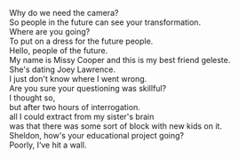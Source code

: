


Why do we need the camera?     
So people in the future can see your transformation.    
Where are you going?    
To put on a dress for the future people.    
Hello, people of the future.    
My name is Missy Cooper and this is my best friend geleste.    
She's dating Joey Lawrence.    
I just don't know where I went wrong.    
Are you sure your questioning was skillful?    
I thought so,     
but after two hours of interrogation.    
all I could extract from my sister's brain     
was that there was some sort of block with new kids on it.    
Sheldon, how's your educational project going?    
Poorly, I‘ve hit a wall.    




